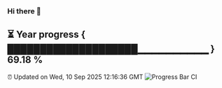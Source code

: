### Hi there 👋
⏳ Year progress { ████████████████████▁▁▁▁▁▁▁▁▁▁ } 69.18 %
---
⏰ Updated on Wed, 10 Sep 2025 12:16:36 GMT
![Progress Bar CI](https://github.com/Moyi321/Moyi321/workflows/Progress%20Bar%20CI/badge.svg)
